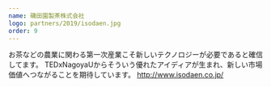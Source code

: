 ```yaml
---
name: 磯田園製茶株式会社
logo: partners/2019/isodaen.jpg
order: 9
---
```


お茶などの農業に関わる第一次産業こそ新しいテクノロジーが必要であると確信してます。
TEDxNagoyaUからそういう優れたアイディアが生まれ、新しい市場価値へつながることを期待しています。
http://www.isodaen.co.jp/